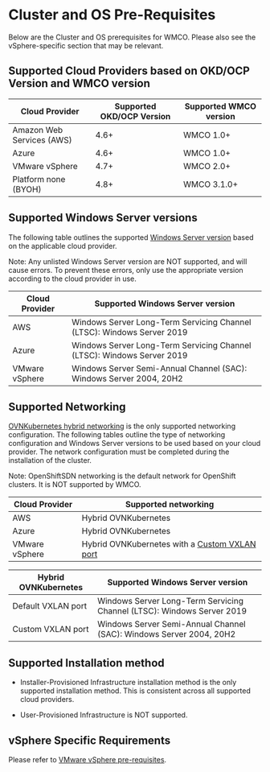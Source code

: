 # Cluster and OS Pre-Requisites
Below are the Cluster and OS prerequisites for WMCO. Please also see the vSphere-specific section that 
may be relevant.

## Supported Cloud Providers based on OKD/OCP Version and WMCO version
| Cloud Provider           | Supported OKD/OCP Version   | Supported WMCO version   |
| -----------              | -----------                 | -----------              |
| Amazon Web Services (AWS)| 4.6+                        | WMCO 1.0+                |
| Azure                    | 4.6+                        | WMCO 1.0+                |
| VMware vSphere           | 4.7+                        | WMCO 2.0+                |
| Platform none (BYOH)     | 4.8+                        | WMCO 3.1.0+              |

## Supported Windows Server versions
The following table outlines the supported
[Windows Server version](https://docs.microsoft.com/en-us/windows/release-health/release-information) based on the 
applicable cloud provider.

Note: Any unlisted Windows Server version are NOT supported, and will cause errors. To prevent 
these errors, only use the appropriate version according to the cloud provider in use. 

| Cloud Provider      | Supported Windows Server version                                        |
| -----------         | -----------                                                             |
| AWS                 | Windows Server Long-Term Servicing Channel (LTSC): Windows Server 2019  |
| Azure               | Windows Server Long-Term Servicing Channel (LTSC): Windows Server 2019  |
| VMware vSphere      | Windows Server Semi-Annual Channel (SAC): Windows Server 2004, 20H2     |

## Supported Networking
[OVNKubernetes hybrid networking](setup-hybrid-OVNKubernetes-cluster.md) is the only supported networking configuration.
The following tables outline the type of networking configuration and Windows Server versions to be used based on your 
cloud provider. The network configuration must be completed during the installation of the cluster.
  
Note: OpenShiftSDN networking is the default network for OpenShift clusters. It is NOT supported by WMCO.

| Cloud Provider      | Supported networking                                                                          |
| -----------         | -----------                                                                                   | 
| AWS                 | Hybrid OVNKubernetes                                                                          |
| Azure               | Hybrid OVNKubernetes                                                                          |
| VMware vSphere      | Hybrid OVNKubernetes with a [Custom VXLAN port](setup-hybrid-OVNKubernetes-cluster.md#vsphere)|

| Hybrid OVNKubernetes      | Supported Windows Server version                                      |
| -----------               | -----------                                                           |
| Default VXLAN port        | Windows Server Long-Term Servicing Channel (LTSC): Windows Server 2019|
| Custom VXLAN port         | Windows Server Semi-Annual Channel (SAC): Windows Server 2004, 20H2   |

## Supported Installation method
* Installer-Provisioned Infrastructure installation method is the only supported installation method. This is 
consistent across all supported cloud providers.
  
* User-Provisioned Infrastructure is NOT supported.

## vSphere Specific Requirements
Please refer to [VMware vSphere pre-requisites](vsphere-prerequisites.md).
